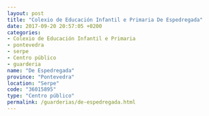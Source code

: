 ```yaml
---
layout: post
title: "Colexio de Educación Infantil e Primaria De Espedregada"
date: 2017-09-20 20:57:05 +0200
categories:
- Colexio de Educación Infantil e Primaria
- pontevedra
- serpe
- Centro público
- guarderia
name: "De Espedregada"
province: "Pontevedra"
location: "Serpe"
code: "36015895"
type: "Centro público"
permalink: /guarderias/de-espedregada.html
---
```

